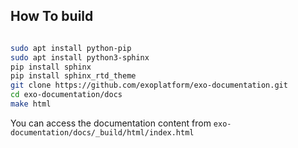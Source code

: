 ## How To build

```bash

sudo apt install python-pip
sudo apt install python3-sphinx
pip install sphinx
pip install sphinx_rtd_theme
git clone https://github.com/exoplatform/exo-documentation.git
cd exo-documentation/docs
make html 
```

You can access the documentation content from `exo-documentation/docs/_build/html/index.html`
